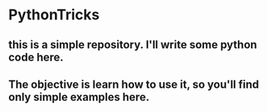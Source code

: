 # PythonTricks

## this is a simple repository. I'll write some python code here.
## The objective is learn how to use it, so you'll find only simple examples here.
